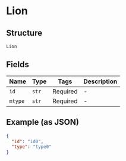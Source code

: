 
# Lion

## Structure

`Lion`

## Fields

| Name | Type | Tags | Description |
|  --- | --- | --- | --- |
| `id` | `str` | Required | - |
| `mtype` | `str` | Required | - |

## Example (as JSON)

```json
{
  "id": "id0",
  "type": "type0"
}
```

